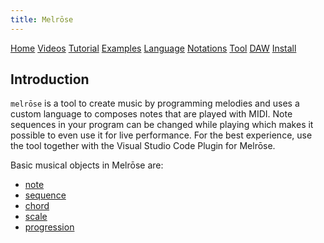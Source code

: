 ```yaml
---
title: Melrōse
---
```


[Home](https://emicklei.github.io/melrose)
[Videos](https://emicklei.github.io/melrose/videos)
[Tutorial](https://emicklei.github.io/melrose/tutorial)
[Examples](https://emicklei.github.io/melrose/examples)
[Language](dsl.html)
[Notations](notations.html)
[Tool](cli.html)
[DAW](daw.html)
[Install](install.html)


## Introduction

`melrōse` is a tool to create music by programming melodies and uses a custom language to composes notes that are played with MIDI. Note sequences in your program can be changed while playing which makes it possible to even use it for live performance. For the best experience, use the tool together with the Visual Studio Code Plugin for Melrōse.

Basic musical objects in Melrōse are:

- [note](dsl.html#note)
- [sequence](dsl.html#sequence)
- [chord](dsl.html#chord)
- [scale](dsl.html#scale)
- [progression](dsl.html#progression)